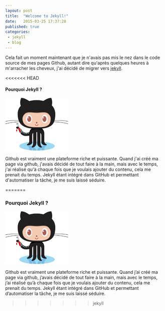 ```yaml
---
layout: post
title:  "Welcome to Jekyll!"
date:   2015-03-25 17:37:28
published: true
categories:
 - jekyll
 - blog
---
```


Cela fait un moment maintenant que je n'avais pas mis le nez dans le code source de mes pages Github, autant dire qu'après quelques heures à m'arracher les cheveux, j'ai décidé de migrer vers [jekyll].

<<<<<<< HEAD
#### Pourquoi Jekyll ?

<img width="200px" src="/img/octojekyll.png" alt="Octojekyll">

Github est vraiment une plateforme riche et puissante. Quand j'ai créé ma page via github, j'avais décidé de tout faire à la main, mais avec le temps, j'ai réalisé qu'à chaque fois que je voulais ajouter du contenu, cela me prenait du temps. Jekyll étant intégré dans GitHub et permettant d'automatiser la tâche, je me suis laissé séduire.


=======
### Pourquoi Jekyll ?

<img width="200px" src="/img/octojekyll.png" alt="Octojekyll">

Github est vraiment une plateforme riche et puissante. Quand j’ai créé ma page via github, j’avais décidé de tout faire à la main, mais avec le temps, j’ai réalisé qu’à chaque fois que je voulais ajouter du contenu, cela me prenait du temps. Jekyll étant intégré dans GitHub et permettant d’automatiser la tâche, je me suis laissé séduire.
>>>>>>> jekyll

[jekyll]: http://jekyllrb.com

